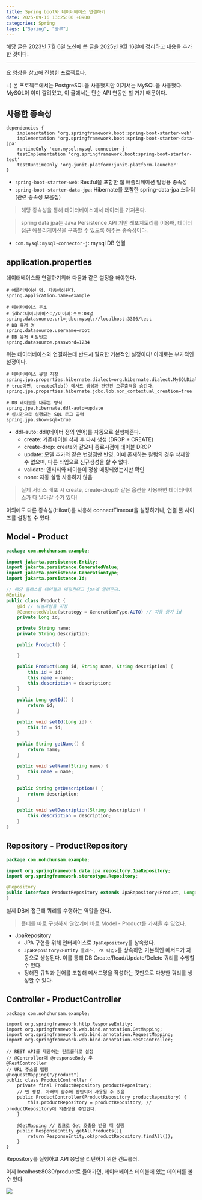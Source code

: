 ```yaml
---
title: Spring boot와 데이터베이스 연결하기
date: 2025-09-16 13:25:00 +0900
categories: Spring
tags: ["Spring", "공부"]
---
```


해당 글은 2023년 7월 6일 노션에 쓴 글을 2025년 9월 16일에 정리하고 내용을 추가한 것이다.

---

[요 영상](https://www.youtube.com/watch?v=A8qZUF-GcKo&feature=youtu.be)을 참고해 진행한 프로젝트다.

+) 본 프로젝트에서는 PostgreSQL을 사용했지만 여기서는 MySQL을 사용했다. MySQL이 이미 깔려있고, 이 글에서는 단순 API 연동만 할 거기 때문이다.

## 사용한 종속성

```
dependencies {
	implementation 'org.springframework.boot:spring-boot-starter-web'
	implementation 'org.springframework.boot:spring-boot-starter-data-jpa'
	runtimeOnly 'com.mysql:mysql-connector-j'
	testImplementation 'org.springframework.boot:spring-boot-starter-test'
	testRuntimeOnly 'org.junit.platform:junit-platform-launcher'
}
```
- `spring-boot-starter-web`: Restful을 포함한 웹 애플리케이션 빌딩용 종속성
- `spring-boot-starter-data-jpa`: Hibernate를 포함한 spring-data-jpa 스타터(관련 종속성 모음집)

> 해당 종속성을 통해 데이터베이스에서 데이터를 가져온다.

> spring data jpa는 Java Persistence API 기반 레포지토리를 이용해, 데이터 접근 애플리케이션을 구축할 수 있도록 해주는 종속성이다.

- `com.mysql:mysql-connector-j`: mysql DB 연결

## application.properties

데이터베이스와 연결하기위해 다음과 같은 설정을 해야한다.

```
# 애플리케이션 명. 자동생성된다.
spring.application.name=example

# 데이터베이스 주소
# jdbc:데이터베이스://아이피:포트:DB명
spring.datasource.url=jdbc:mysql://localhost:3306/test
# DB 유저 명
spring.datasource.username=root
# DB 유저 비밀번호
spring.datasource.password=1234
```

위는 데이터베이스와 연결하는데 반드시 필요한 기본적인 설정이다! 아래로는 부가적인 설정이다.

```
# 데이터베이스 유형 지정
spring.jpa.properties.hibernate.dialect=org.hibernate.dialect.MySQLDialect
# true이면, createClob() 메서드 생성과 관련된 오류출력을 숨긴다.
spring.jpa.properties.hibernate.jdbc.lob.non_contextual_creation=true

# DB 테이블을 다루는 방식
spring.jpa.hibernate.ddl-auto=update
# 실시간으로 실행되는 SQL 로그 출력
spring.jpa.show-sql=true
```

- ddl-auto: ddl(데이터 정의 언어)를 자동으로 실행해준다.
  - create: 기존테이블 삭제 후 다시 생성 (DROP + CREATE)
  - create-drop: create와 같으나 종료시점에 테이블 DROP
  - update: 모델 추가와 같은 변경점만 반영. 이미 존재하는 칼럼의 경우 삭제할 수 없으며, 다른 타입으로 신규생성을 할 수 없다.
  - validate: 엔티티와 테이블이 정상 매핑되었는지만 확인
  - none: 자동 실행 사용하지 않음

> 실제 서비스 배포 시 create, create-drop과 같은 옵션을 사용하면 데이터베이스가 다 날아갈 수가 있다! 

이외에도 다른 종속성(Hikari)를 사용해 connectTimeout을 설정하거나, 연결 풀 사이즈를 설정할 수 있다.

## Model - Product

```java
package com.nohchunsam.example;

import jakarta.persistence.Entity;
import jakarta.persistence.GeneratedValue;
import jakarta.persistence.GenerationType;
import jakarta.persistence.Id;

// 해당 클래스를 테이블과 매핑한다고 jpa에 알려준다.
@Entity
public class Product {
    @Id // 식별자임을 지정
    @GeneratedValue(strategy = GenerationType.AUTO) // 자동 증가 id
    private Long id;

    private String name;
    private String description;

    public Product() {

    }

    public Product(Long id, String name, String description) {
        this.id = id;
        this.name = name;
        this.description = description;
    }

    public Long getId() {
        return id;
    }

    public void setId(Long id) {
        this.id = id;
    }

    public String getName() {
        return name;
    }

    public void setName(String name) {
        this.name = name;
    }

    public String getDescription() {
        return description;
    }

    public void setDescription(String description) {
        this.description = description;
    }
}
```

## Repository - ProductRepository

```java
package com.nohchunsam.example;

import org.springframework.data.jpa.repository.JpaRepository;
import org.springframework.stereotype.Repository;

@Repository
public interface ProductRepository extends JpaRepository<Product, Long> {
}
```

실제 DB에 접근해 쿼리를 수행하는 역할을 한다.

> 폴더를 따로 구성하지 않았기에 바로 Model - Product를 가져올 수 있었다.

- JpaRepository
    - JPA 구현을 위해 인터페이스로 `JpaRepository`를 상속했다.
    - `JpaRepository<Entity 클래스, PK 타입>`를 상속하면 기본적인 메서드가 자동으로 생성된다. 이를 통해 DB Create/Read/Update/Delete 쿼리를 수행할 수 있다.
    - 정해진 규칙과 단어를 조합해 메서드명을 작성하는 것만으로 다양한 쿼리를 생성할 수 있다.

## Controller - ProductController 

```
package com.nohchunsam.example;

import org.springframework.http.ResponseEntity;
import org.springframework.web.bind.annotation.GetMapping;
import org.springframework.web.bind.annotation.RequestMapping;
import org.springframework.web.bind.annotation.RestController;

// REST API를 제공하는 컨트롤러로 설정
// @Controller에 @responseBody 추
@RestController
// URL 주소를 맵핑
@RequestMapping("/product")
public class ProductController {
    private final ProductRepository productRepository;
    // 빈 생성. 아래의 함수에 삽입되어 사용될 수 있음
    public ProductController(ProductRepository productRepository) {
        this.productRepository = productRepository; // productRepository에 의존성을 주입한다.
    }

    @GetMapping // 링크로 Get 호출을 받을 때 실행
    public ResponseEntity getAllProducts(){
        return ResponseEntity.ok(productRepository.findAll());
    }
}
```

Repository를 실행하고 API 응답을 리턴하기 위한 컨트롤러. 

이제 localhost:8080/product로 들어가면, 데이터베이스 테이블에 있는 데이터를 볼 수 있다.

![](img/spring_db_connect_sample.png)